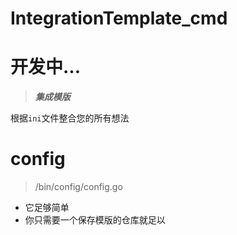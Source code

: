 # IntegrationTemplate_cmd

# 开发中...

> **_集成模版_**

根据`ini`文件整合您的所有想法

# config

> /bin/config/config.go

- 它足够简单
- 你只需要一个保存模版的仓库就足以
